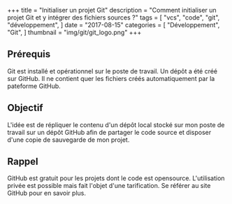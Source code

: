 +++
title = "Initialiser un projet Git"
description = "Comment initialiser un projet Git et y intégrer des fichiers sources ?"
tags = [
    "vcs",
    "code",
    "git",
    "développement",
]
date = "2017-08-15"
categories = [
    "Développement",
    "Git",
]
thumbnail = "img/git/git_logo.png"
+++

## Prérequis

Git est installé et opérationnel sur le poste de travail.
Un dépôt a été créé sur GitHub. Il ne contient quer les fichiers créés automatiquement par la pateforme GitHub. 

## Objectif

L'idée est de répliquer le contenu d'un dépôt local stocké sur mon poste de travail sur un dépôt GitHub afin de partager le code source et disposer d'une copie de sauvegarde de mon projet.

## Rappel

GitHub est gratuit pour les projets dont le code est opensource. L'utilisation privée est possible mais fait l'objet d'une tarification. Se référer au site GitHub pour en savoir plus.